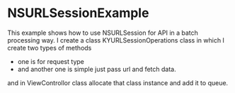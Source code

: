 # NSURLSessionExample
This example shows how to use NSURLSession for API in a batch processing way.
I create a class KYURLSessionOperations class in which I create two types of methods 
 * one is for request type 
 * and another one is simple just pass url and fetch data.
 
 and in ViewControllor class allocate that class instance and add it to queue.
